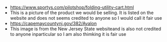 - https://www.sportys.com/pilotshop/folding-utility-cart.html 
- This is a picture of the product we would be selling. It is listed on the website and does not seems credited to anyone so I would call it fair use
- https://capemaycountynj.gov/382/Avalon 
- This image is from the New Jersey State websiteand is also not credited to anyone inparticular so I am also thimking it is fair use 

